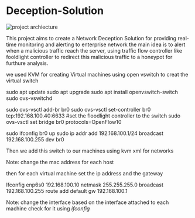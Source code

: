 # Deception-Solution

![project archiecture](https://github.com/Fatmamohamed486/Deception-Solution/assets/101456811/31c7d782-c19a-47f8-a666-fc2af34aa703)

This project aims to create a Network Deception Solution for providing real-time monitoring and alerting to enterprise network
the main idea is to alert when a malicious traffic reach the server, using traffic flow controller like fooldlight controller to redirect this malicious traffic to a honeypot
for furthure analysis.

we used KVM for creating Virtual machines using open vswitch to creat the virtual switch

sudo apt update
sudo apt upgrade
sudo apt install openvswitch-switch
sudo ovs-vswitchd

sudo ovs-vsctl add-br br0
sudo ovs-vsctl set-controller br0 tcp:192.168.100.40:6633                   #set the floodlight controller to the switch
sudo ovs-vsctl set bridge br0 protocols=OpenFlow10

sudo ifconfig br0 up
sudo ip addr add 192.168.100.1/24 broadcast 192.168.100.255 dev br0

Then we add this switch to our machines using kvm xml for networks

<interface type='bridge'>
       <mac address='52:54:00:fb:00:02'/>
       <source bridge='br0'/>
       <virtualport type='openvswitch'/>
       <model type='virtio'/>
   </interface>

Note: change the mac address for each host

then for each virtual machine set the ip address and the gateway

Ifconfig enp6s0 192.168.100.10 netmask 255.255.255.0 broadcast 192.168.100.255
route add default gw 192.168.100.1

Note: change the interface based on the interface attached to each machine
check for it using *ifconfig*


